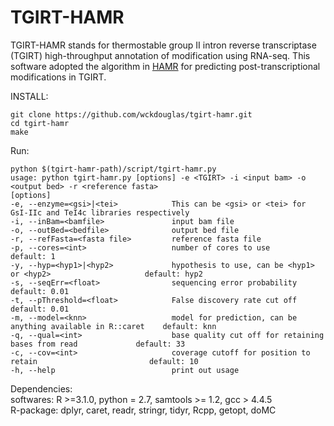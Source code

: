 # TGIRT-HAMR

TGIRT-HAMR stands for thermostable group II intron reverse transcriptase (TGIRT) high-throughput annotation of modification using RNA-seq. This software adopted the algorithm in [HAMR](http://www.ncbi.nlm.nih.gov/pubmed/24149843) for predicting post-transcriptional modifications in TGIRT. 

INSTALL:

	git clone https://github.com/wckdouglas/tgirt-hamr.git
	cd tgirt-hamr
	make

Run:
	
	python $(tgirt-hamr-path)/script/tgirt-hamr.py	
	usage: python tgirt-hamr.py [options] -e <TGIRT> -i <input bam> -o <output bed> -r <reference fasta>
	[options]
	-e, --enzyme=<gsi>|<tei>            This can be <gsi> or <tei> for GsI-IIc and TeI4c libraries respectively
	-i, --inBam=<bamfile>               input bam file
	-o, --outBed=<bedfile>              output bed file
	-r, --refFasta=<fasta file>         reference fasta file
	-p, --cores=<int>                   number of cores to use                                         default: 1
	-y, --hyp=<hyp1>|<hyp2>             hypothesis to use, can be <hyp1> or <hyp2>                     default: hyp2
	-s, --seqErr=<float>                sequencing error probability                                   default: 0.01
	-t, --pThreshold=<float>            False discovery rate cut off                                   default: 0.01
	-m, --model=<knn>                   model for prediction, can be anything available in R::caret    default: knn
	-q, --qual=<int>                    base quality cut off for retaining bases from read             default: 33
	-c, --cov=<int>                     coverage cutoff for position to retain                         default: 10
	-h, --help                          print out usage

Dependencies:    
softwares: R >=3.1.0, python = 2.7, samtools >= 1.2, gcc > 4.4.5     
R-package: dplyr, caret, readr, stringr, tidyr, Rcpp, getopt, doMC

